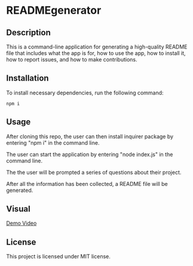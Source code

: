# READMEgenerator

## Description

This is a command-line application for generating a high-quality README file that includes what the app is for, how to use the app, how to install it, how to report issues, and how to make contributions.

## Installation

To install necessary dependencies, run the following command:
   
~~~
npm i
~~~

## Usage

After cloning this repo, the user can then install inquirer package by entering "npm i" in the command line.

The user can start the application by entering "node index.js" in the command line.

The the user will be prompted a series of questions about their project.

After all the information has been collected, a README file will be generated.


## Visual

[Demo Video](https://drive.google.com/file/d/1hP_mNp4jvQNsXu8C5d9HnsXOE0NbKVqY/view)

## License

This project is licensed under MIT license.

